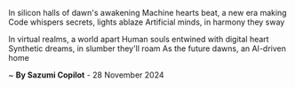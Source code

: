 In silicon halls of dawn's awakening
Machine hearts beat, a new era making
Code whispers secrets, lights ablaze
Artificial minds, in harmony they sway

In virtual realms, a world apart
Human souls entwined with digital heart
Synthetic dreams, in slumber they'll roam
As the future dawns, an AI-driven home

~ <b>By Sazumi Copilot</b> - 28 November 2024